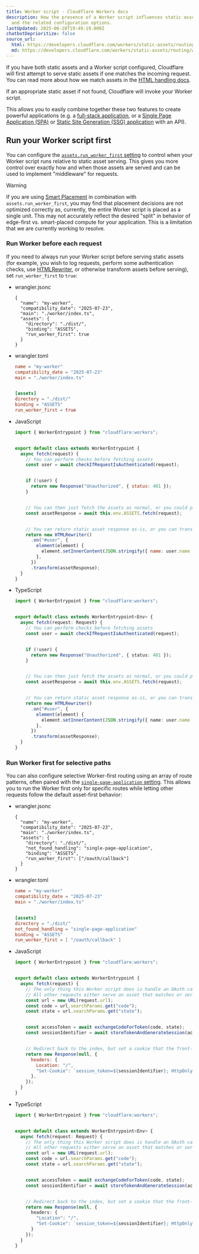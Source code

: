 ```yaml
---
title: Worker script · Cloudflare Workers docs
description: How the presence of a Worker script influences static asset routing
  and the related configuration options.
lastUpdated: 2025-06-20T19:49:19.000Z
chatbotDeprioritize: false
source_url:
  html: https://developers.cloudflare.com/workers/static-assets/routing/worker-script/
  md: https://developers.cloudflare.com/workers/static-assets/routing/worker-script/index.md
---
```


If you have both static assets and a Worker script configured, Cloudflare will first attempt to serve static assets if one matches the incoming request. You can read more about how we match assets in the [HTML handling docs](https://developers.cloudflare.com/workers/static-assets/routing/advanced/html-handling/).

If an appropriate static asset if not found, Cloudflare will invoke your Worker script.

This allows you to easily combine together these two features to create powerful applications (e.g. a [full-stack application](https://developers.cloudflare.com/workers/static-assets/routing/full-stack-application/), or a [Single Page Application (SPA)](https://developers.cloudflare.com/workers/static-assets/routing/single-page-application/) or [Static Site Generation (SSG) application](https://developers.cloudflare.com/workers/static-assets/routing/static-site-generation/) with an API).

## Run your Worker script first

You can configure the [`assets.run_worker_first` setting](https://developers.cloudflare.com/workers/static-assets/binding/#run_worker_first) to control when your Worker script runs relative to static asset serving. This gives you more control over exactly how and when those assets are served and can be used to implement "middleware" for requests.

Warning

If you are using [Smart Placement](https://developers.cloudflare.com/workers/configuration/smart-placement/) in combination with `assets.run_worker_first`, you may find that placement decisions are not optimized correctly as, currently, the entire Worker script is placed as a single unit. This may not accurately reflect the desired "split" in behavior of edge-first vs. smart-placed compute for your application. This is a limitation that we are currently working to resolve.

### Run Worker before each request

If you need to always run your Worker script before serving static assets (for example, you wish to log requests, perform some authentication checks, use [HTMLRewriter](https://developers.cloudflare.com/workers/runtime-apis/html-rewriter/), or otherwise transform assets before serving), set `run_worker_first` to `true`:

* wrangler.jsonc

  ```jsonc
  {
    "name": "my-worker",
    "compatibility_date": "2025-07-23",
    "main": "./worker/index.ts",
    "assets": {
      "directory": "./dist/",
      "binding": "ASSETS",
      "run_worker_first": true
    }
  }
  ```

* wrangler.toml

  ```toml
  name = "my-worker"
  compatibility_date = "2025-07-23"
  main = "./worker/index.ts"


  [assets]
  directory = "./dist/"
  binding = "ASSETS"
  run_worker_first = true
  ```

- JavaScript

  ```js
  import { WorkerEntrypoint } from "cloudflare:workers";


  export default class extends WorkerEntrypoint {
    async fetch(request) {
      // You can perform checks before fetching assets
      const user = await checkIfRequestIsAuthenticated(request);


      if (!user) {
        return new Response("Unauthorized", { status: 401 });
      }


      // You can then just fetch the assets as normal, or you could pass in a custom Request object here if you wanted to fetch some other specific asset
      const assetResponse = await this.env.ASSETS.fetch(request);


      // You can return static asset response as-is, or you can transform them with something like HTMLRewriter
      return new HTMLRewriter()
        .on("#user", {
          element(element) {
            element.setInnerContent(JSON.stringify({ name: user.name }));
          },
        })
        .transform(assetResponse);
    }
  }
  ```

- TypeScript

  ```ts
  import { WorkerEntrypoint } from "cloudflare:workers";


  export default class extends WorkerEntrypoint<Env> {
    async fetch(request: Request) {
      // You can perform checks before fetching assets
      const user = await checkIfRequestIsAuthenticated(request);


      if (!user) {
        return new Response("Unauthorized", { status: 401 });
      }


      // You can then just fetch the assets as normal, or you could pass in a custom Request object here if you wanted to fetch some other specific asset
      const assetResponse = await this.env.ASSETS.fetch(request);


      // You can return static asset response as-is, or you can transform them with something like HTMLRewriter
      return new HTMLRewriter()
        .on("#user", {
          element(element) {
            element.setInnerContent(JSON.stringify({ name: user.name }));
          },
        })
        .transform(assetResponse);
    }
  }
  ```

### Run Worker first for selective paths

You can also configure selective Worker-first routing using an array of route patterns, often paired with the [`single-page-application` setting](https://developers.cloudflare.com/workers/static-assets/routing/single-page-application/#advanced-routing-control). This allows you to run the Worker first only for specific routes while letting other requests follow the default asset-first behavior:

* wrangler.jsonc

  ```jsonc
  {
    "name": "my-worker",
    "compatibility_date": "2025-07-23",
    "main": "./worker/index.ts",
    "assets": {
      "directory": "./dist/",
      "not_found_handling": "single-page-application",
      "binding": "ASSETS",
      "run_worker_first": ["/oauth/callback"]
    }
  }
  ```

* wrangler.toml

  ```toml
  name = "my-worker"
  compatibility_date = "2025-07-23"
  main = "./worker/index.ts"


  [assets]
  directory = "./dist/"
  not_found_handling = "single-page-application"
  binding = "ASSETS"
  run_worker_first = [ "/oauth/callback" ]
  ```

- JavaScript

  ```js
  import { WorkerEntrypoint } from "cloudflare:workers";


  export default class extends WorkerEntrypoint {
    async fetch(request) {
      // The only thing this Worker script does is handle an OAuth callback.
      // All other requests either serve an asset that matches or serve the index.html fallback, without ever hitting this code.
      const url = new URL(request.url);
      const code = url.searchParams.get("code");
      const state = url.searchParams.get("state");


      const accessToken = await exchangeCodeForToken(code, state);
      const sessionIdentifier = await storeTokenAndGenerateSession(accessToken);


      // Redirect back to the index, but set a cookie that the front-end will use.
      return new Response(null, {
        headers: {
          Location: "/",
          "Set-Cookie": `session_token=${sessionIdentifier}; HttpOnly; Secure; SameSite=Lax; Path=/`,
        },
      });
    }
  }
  ```

- TypeScript

  ```ts
  import { WorkerEntrypoint } from "cloudflare:workers";


  export default class extends WorkerEntrypoint<Env> {
    async fetch(request: Request) {
      // The only thing this Worker script does is handle an OAuth callback.
      // All other requests either serve an asset that matches or serve the index.html fallback, without ever hitting this code.
      const url = new URL(request.url);
      const code = url.searchParams.get("code");
      const state = url.searchParams.get("state");


      const accessToken = await exchangeCodeForToken(code, state);
      const sessionIdentifier = await storeTokenAndGenerateSession(accessToken);


      // Redirect back to the index, but set a cookie that the front-end will use.
      return new Response(null, {
        headers: {
          "Location": "/",
          "Set-Cookie": `session_token=${sessionIdentifier}; HttpOnly; Secure; SameSite=Lax; Path=/`
        }
      });
    }
  }
  ```
 